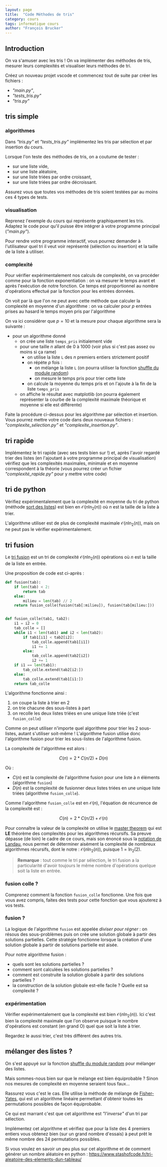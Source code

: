 ```yaml
---
layout: page
title:  "Code Méthodes de tris"
category: cours
tags: informatique cours 
author: "François Brucker"
---
```


## Introduction

On va s'amuser avec les tris ! On va implémenter des méthodes de tris, mesurer leurs complexités et visualiser leurs méthodes de tri.

Créez un nouveau projet vscode et commencez tout de suite par créer les fichiers :

* _"main.py"_,
* _"tests_tris.py"_
* _"tris.py"_

## tris simple

### algorithmes

Dans _"tris.py"_ et _"tests_tris.py"_ implémentez les tris par sélection et par insertion du cours.

Lorsque l'on teste des méthodes de tris, on a coutume de tester :

* sur une liste vide,
* sur une liste aléatoire,
* sur une liste triées par ordre croissant,
* sur une liste triées par ordre décroissant.

Assurez vous que toutes vos méthodes de tris soient testées par au moins ces 4 types de tests.

### visualisation

Reprenez l'exemple du cours qui représente graphiquement les tris. Adaptez le code pour qu'il puisse être intégrer à votre programme principal (*"main.py"*).

Pour rendre votre programme interactif, vous pourrez demander à l'utilisateur quel tri il veut voir représenté (sélection ou insertion) et la taille de la liste à utiliser.

### complexité

Pour vérifier expérimentalement nos calculs de complexité, on va procéder comme pour la fonction exponentiation : on va mesurer le temps avant et après l'exécution de notre fonction. Ce temps est proportionnel au nombre d'opérations effectué par la fonction pour les entrées données.

On voit par là que l'on ne peut avec cette méthode que calculer la complexité en moyenne d'un algorithme : on va calculer pour $p$ entrées prises au hasard le temps moyen pris par l'algorithme

On va ici considérer que $p = 10$ et la mesure pour chaque algorithme sera la suivante :

* pour un algorithme donné
  * on crée une liste `temps_pris` initialement vide
  * pour une taille $n$ allant de 0 à 1000 (voir plus si c'est pas assez ou moins si ça rame)
    * on utilise la liste `L` des $n$ premiers entiers strictement positif
    * on répète $p$ fois :
      * on mélange la liste `L` (on pourra utiliser la fonction [shuffle du module random](https://docs.python.org/3/library/random.html#random.shuffle))
      * on mesure le temps pris pour trier cette liste
    * on calcule la moyenne du temps pris et on l'ajoute à la fin de la liste `temps_pris`
  * on affiche le résultat avec matplotlib (on pourra également représenter la courbe de la complexité maximale théorique et moyenne si elle est différente)

Faite la procédure ci-dessus pour les algorithme par sélection et insertion. Vous pourrez mettre votre code dans deux nouveaux fichiers : *"complexite_sélection.py"* et *"complexite_insertion.py"*.

## tri rapide

Implémentez le tri rapide (avec ses tests bien sur !) et, après l'avoir regardé trier des listes (en l'ajoutant à votre programme principal de visualisation) vérifiez que les complexités maximales, minimale et en moyenne correspondent à la théorie (vous pourrez créer un fichier *"complexité_rapide.py"* pour y mettre votre code)

## tri de python

Vérifiez expérimentalement que la complexité en moyenne du tri de python (méthode [sort des listes](https://docs.python.org/3/howto/sorting.html)) est bien en $\mathcal{O}(n\ln_2(n))$ où $n$ est la taille de la liste à trier.

L'algorithme utiliser est de plus de complexité maximale $\mathcal{O}(n\ln_2(n))$, mais on ne peut pas le vérifier expérimentalement.

## tri fusion

Le [tri fusion](https://fr.wikipedia.org/wiki/Tri_fusion) est un tri de complexité $\mathcal{O}(n\ln_2(n))$ opérations où $n$ est la taille de la liste en entrée.

Une proposition de code est ci-après :

```python
def fusion(tab):
    if len(tab) < 2:
        return tab
    else:
        milieu = len(tab) // 2
    return fusion_colle(fusion(tab[:milieu]), fusion(tab[milieu:]))


def fusion_colle(tab1, tab2):
    i1 = i2 = 0
    tab_colle = []
    while i1 < len(tab1) and i2 < len(tab2):
        if tab1[i1] < tab2[i2]:
            tab_colle.append(tab1[i1])
            i1 += 1
        else:
            tab_colle.append(tab2[i2])
            i2 += 1
    if i1 == len(tab1):
        tab_colle.extend(tab2[i2:])
    else:
        tab_colle.extend(tab1[i1:])
    return tab_colle
```

L'algorithme fonctionne ainsi :

1. on coupe la liste à trier en 2
2. on trie chacune des sous-listes à part
3. on recolle les deux listes triées en une unique liste triée (c'est `fusion_colle`)

Comme on peut utiliser n'importe quel algorithme pour trier les 2 sous-listes, autant s'utiliser soit-même ! L'algorithme fusion utilise donc l'algorithme fusion pour trier les sous-listes de l'algorithme fusion.

La complexité de l'algorithme est alors :

$$C(n) = 2 * C(n/2) + D(n)$$

Où :
* $C(n)$ est la complexité de l'algorithme fusion pour une liste à $n$ éléments (algorithme `fusion`)
* $D(n)$ est la complexité de fusionner deux listes triées en une unique liste triées (algorithme `fusion_colle`). 

Comme l'algorithme `fusion_colle` est en $\mathcal{O}(n)$, l'équation de récurrence de la complexité est :

$$C(n) = 2 * C(n/2) + \mathcal{O}(n)$$

Pour connaître la valeur de la complexité on utilise le [master theorem](https://fr.wikipedia.org/wiki/Master_theorem) qui est **LE** théorème des complexités pour les algorithmes récursifs. Sa preuve dépasse (de loin) le cadre de ce cours, mais son énoncé sous la  [notation de Landau](https://fr.wikipedia.org/wiki/Master_theorem#%C3%89nonc%C3%A9_avec_la_notation_de_Landau), nous permet de déterminer aisément la complexité de nombreux algorithmes récursifs, dont le notre : $\mathcal{O}(n\ln_2(n))$, puisque $1 = \ln_2(2)$.

> **Remarque** : tout comme le tri par sélection, le tri fusion a la particularité d'avoir toujours le même nombre d'opérations quelque soit la liste en entrée. 

### fusion colle ?

Comprenez comment la fonction `fusion_colle` fonctionne. Une fois que vous avez compris, faites des tests pour cette fonction que vous ajouterez à vos tests.

### fusion ?

La logique de l'algorithme `fusion` est appelée *diviser pour régner* : on résous des sous-problèmes puis on crée une solution globale à partir des solutions partielles. Cette stratégie fonctionne lorsque la création d'une solution globale à partir de solutions partielle est aisée. 

Pour notre algorithme fusion :

* quels sont les solutions partielles ?
* comment sont calculées les solutions partielles ?
* comment est construite la solution globale à partir des solutions partielles ?
* la construction de la solution globale est-elle facile ? Quelle est sa complexité ?

### expérimentation

Vérifier expérimentalement que la complexité est bien $\mathcal{O}(n\ln_2(n))$. Ici c'est bien la complexité maximale que l'on observe puisque le nombre d'opérations est constant (en grand O) quel que soit la liste à trier.

Regardez le aussi trier, c'est très différent des autres tris.

## mélanger des listes ?

On s'est appuyé sur la fonction [shuffle du module random](https://docs.python.org/3/library/random.html#random.shuffle) pour mélanger des listes.

Mais sommes-nous bien sur que le mélange est bien équiprobable ? Sinon nos mesures de complexité en moyenne seraient tous faux...

Rassurez vous c'est le cas. Elle utilise la méthode de mélange de [Fisher-Yates](https://fr.wikipedia.org/wiki/M%C3%A9lange_de_Fisher-Yates), qui est un algorithme linéaire permettant d'obtenir toutes les permutations possibles de façon équiprobable.

Ce qui est marrant c'est que cet algorithme est *"l'inverse"* d'un tri par sélection. 

Implémentez cet algorithme et vérifiez que pour la liste des 4 premiers entiers vous obtenez bien (sur un grand nombre d'essais) à peut prêt le même nombre des 24 permutations possibles.

Si vous voulez en savoir un peu plus sur cet algorithme et de comment générer un nombre aléatoire en python : <https://www.stashofcode.fr/tri-aleatoire-des-elements-dun-tableau/>